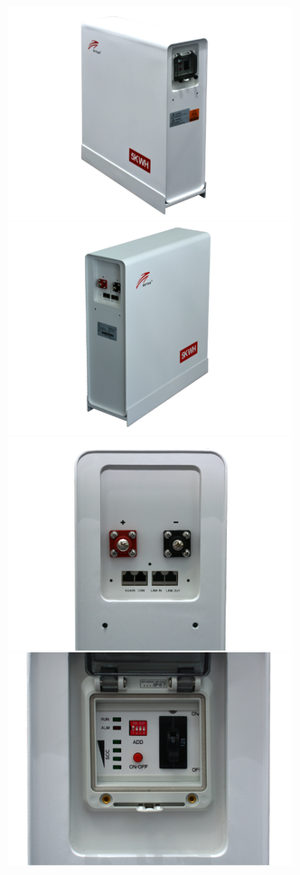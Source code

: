 ![pic1](https://github.com/mamontuka/ritar-bms-ha/blob/main/software_and_documentation/Ritar_official_software_and_documentation/review_pictures/1_Ritar%20BAT-5KWH-51.2V.jpg) \
![pic2](https://github.com/mamontuka/ritar-bms-ha/blob/main/software_and_documentation/Ritar_official_software_and_documentation/review_pictures/2_Ritar%20BAT-5KWH-51.2V.jpg) \
![pic3](https://github.com/mamontuka/ritar-bms-ha/blob/main/software_and_documentation/Ritar_official_software_and_documentation/review_pictures/3_Ritar%20BAT-5KWH-51.2V.jpg) \
![pic4](https://github.com/mamontuka/ritar-bms-ha/blob/main/software_and_documentation/Ritar_official_software_and_documentation/review_pictures/4_Ritar%20BAT-5KWH-51.2V.jpg)
